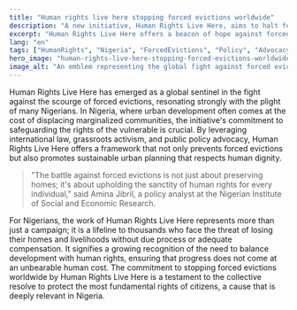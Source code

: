 ```yaml
---
title: "Human rights live here stopping forced evictions worldwide"
description: "A new initiative, Human Rights Live Here, aims to halt forced evictions, a pressing issue for Nigerians."
excerpt: "Human Rights Live Here offers a beacon of hope against forced evictions."
lang: "en"
tags: ["HumanRights", "Nigeria", "ForcedEvictions", "Policy", "Advocacy"]
hero_image: "human-rights-live-here-stopping-forced-evictions-worldwide.png"
image_alt: "An emblem representing the global fight against forced evictions with keyword"
---
```


Human Rights Live Here has emerged as a global sentinel in the fight against the scourge of forced evictions, resonating strongly with the plight of many Nigerians. In Nigeria, where urban development often comes at the cost of displacing marginalized communities, the initiative's commitment to safeguarding the rights of the vulnerable is crucial. By leveraging international law, grassroots activism, and public policy advocacy, Human Rights Live Here offers a framework that not only prevents forced evictions but also promotes sustainable urban planning that respects human dignity.

> "The battle against forced evictions is not just about preserving homes; it's about upholding the sanctity of human rights for every individual," said Amina Jibril, a policy analyst at the Nigerian Institute of Social and Economic Research.

For Nigerians, the work of Human Rights Live Here represents more than just a campaign; it is a lifeline to thousands who face the threat of losing their homes and livelihoods without due process or adequate compensation. It signifies a growing recognition of the need to balance development with human rights, ensuring that progress does not come at an unbearable human cost. The commitment to stopping forced evictions worldwide by Human Rights Live Here is a testament to the collective resolve to protect the most fundamental rights of citizens, a cause that is deeply relevant in Nigeria.